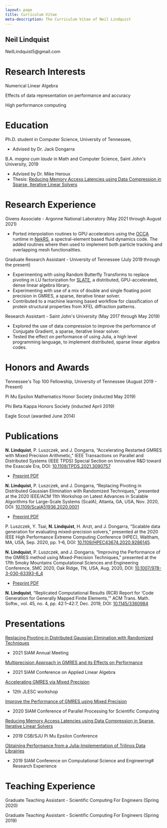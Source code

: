 ```yaml
---
layout: page
title: Curriculum Vitae
meta-description: The Curriculum Vitae of Neil Lindquist
---
```


<h2 class="visible-print-block">
  Neil Lindquist
</h2>

<p class="visible-print-block">
  NeilLindquist5@gmail.com
</p>

# Research Interests
Numerical Linear Algebra

Effects of data representation on performance and accuracy

High performance computing

# Education

Ph.D. student in Computer Science, University of Tennessee,
* Advised by Dr. Jack Dongarra

B.A. *magna cum laude* in Math and Computer Science, Saint John's University, 2019

* Advised by Dr. Mike Heroux
* Thesis: [Reducing Memory Access Latencies using Data Compression in Sparse, Iterative Linear Solvers](https://github.com/neil-lindquist/Undergrad-Thesis/blob/master/thesis.pdf)

# Research Experience

Givens Associate - Argonne National Laboratory (May 2021 through August 2021)
 * Ported interpolation routines to GPU accelerators using the [OCCA](https://libocca.org) runtime in [NekRS](https://github.com/Nek5000/nekRS), a spectral-element based fluid dynamics code.  The added routines where then used to implement both particle tracking and overlapping mesh functionalities.

Graduate Research Assistant - University of Tennessee (July 2019 through the present)
 * Experimenting with using Random Butterfly Transforms to replace pivoting in LU factorization for [SLATE](http://icl.utk.edu/slate/), a distributed, GPU-accelerated, dense linear algebra library.
 * Experimenting with use of a mix of double and single floating point precision in GMRES, a sparse, iterative linear solver.
 * Contributed to a machine learning based workflow for classification of protein structural properties from XFEL diffraction patterns.

Research Assistant - Saint John's University (May 2017 through May 2019)
 * Explored the use of data compression to improve the performance of Conjugate Gradient, a sparse, iterative linear solver.
 * Tested the effect on performance of using Julia, a high level programming language, to implement distributed, sparse linear algebra codes.


# Honors and Awards

Tennessee's Top 100 Fellowship, University of Tennessee (August 2019 - Present)

Pi Mu Epsilon Mathematics Honor Society (inducted May 2019)

Phi Beta Kappa Honors Society (inducted April 2019)

Eagle Scout (awarded June 2014)

# Publications

**N. Lindquist**, P. Luszczek, and J. Dongarra, “Accelerating Restarted GMRES with Mixed Precision Arithmetic,” IEEE Transactions on Parallel and Distributed Systems (IEEE TPDS) Special Section on Innovative R&D toward the Exascale Era, DOI: [10.1109/TPDS.2021.3090757](https://doi.org/10.1109/TPDS.2021.3090757)
* [Preprint PDF](https://www.icl.utk.edu/files/publications/icl-utk-1485.pdf)

**N. Lindquist**, P. Luszczek, and J. Dongarra, “Replacing Pivoting in Distributed Gaussian Elimination with Randomized Techniques,” presented at the 2020 IEEE/ACM 11th Workshop on Latest Advances in Scalable Algorithms for Large-Scale Systems (ScalA), Atlanta, GA, USA, Nov. 2020, DOI: [10.1109/ScalA51936.2020.0001](https://doi.org/10.1109/ScalA51936.2020.0001)
* [Preprint PDF](/files/2020-11-12-ScalA20-paper.pdf)

P. Luszczek, Y. Tsai, **N. Lindquist**, H. Anzt, and J. Dongarra, “Scalable data generation for evaluating mixed-precision solvers,” presented at the 2020 IEEE High Performance Extreme Computing Conference (HPEC), Waltham, MA, USA, Sep. 2020, pp. 1–6, DOI: [10.1109/HPEC43674.2020.9286145](https://doi.org/10.1109/HPEC43674.2020.9286145).

**N. Lindquist**, P. Luszczek, and J. Dongarra, “Improving the Performance of the GMRES method using Mixed-Precision Techniques,” presented at the 17th Smoky Mountains Computational Sciences and Engineering Conference, SMC 2020, Oak Ridge, TN, USA, Aug. 2020, DOI: [10.1007/978-3-030-63393-6_4](https://doi.org/10.1007/978-3-030-63393-6_4)
* [Preprint PDF](https://www.icl.utk.edu/files/publications/2020/icl-utk-1419-2020.pdf)

**N. Lindquist**, “Replicated Computational Results (RCR) Report for ‘Code Generation for Generally Mapped Finite Elements,’” ACM Trans. Math. Softw., vol. 45, no. 4, pp. 42:1–42:7, Dec. 2019, DOI: [10.1145/3360984](https://dl.acm.org/authorize?N690907)


# Presentations

[Replacing Pivoting in Distributed Gaussian Elimination with Randomized Techniques](/files/2021-07-23-SIAM_AN21-slides.pdf)
* 2021 SIAM Annual Meeting

[Multiprecision Approach in GMRES and its Effects on Performance](/files/2021-05-18-SIAM_LA21-slides.pdf)
* 2021 SIAM Conference on Applied Linear Algebra

[Accelerating GMRES via Mixed Precision](/files/2021-02-25-JLESC-slides.pdf)
* 12th JLESC workshop

[Improve the Performance of GMRES using Mixed Precision](/files/2020-02-13-SIAM_PP20-slides.pdf)
* 2020 SIAM Conference of Parallel Processing for Scientific Computing

[Reducing Memory Access Latencies using Data Compression in Sparse, Iterative Linear Solvers](/files/2019-04-12-PMEslides.pdf)
 * 2019 CSB/SJU Pi Mu Epsilon Conference

[Obtaining Performance from a Julia-Implementation of Trilinos Data Librairies](https://www.pathlms.com/siam/courses/10878/sections/14368/video_presentations/127457)
 * 2019 SIAM Conference on Computational Science and Engineering# Research Experience

# Teaching Experience

Graduate Teaching Assistant - Scientific Computing For Engineers (Spring 2020)

Graduate Teaching Assistant - Scientific Computing For Engineers (Spring 2019)
